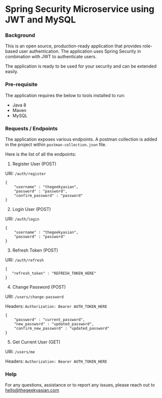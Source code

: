 # Spring Security Microservice using JWT and MySQL

### Background

This is an open source, production-ready application that provides role-based user
authentication. The application uses Spring Security in combination with JWT to
authenticate users.

The application is ready to be used for your security and can be extended easily.

### Pre-requisite

The application requires the below to tools installed to run:
- Java 8
- Maven
- MySQL

### Requests / Endpoints

The application exposes various endpoints. A postman collection is added in the project within `postman-collection.json` file.

Here is the list of all the endpoints:

1. Register User (POST)

URI: `/auth/register`
```
{
    "username" : "thegeekyasian",
    "password" : "password",
    "confirm_password" : "password"
}
```

2. Login User (POST)

URI: `/auth/login`
```
{
    "username" : "thegeekyasian",
    "password" : "password"
}
```

3. Refresh Token (POST)

URI: `/auth/refresh`
```
{
   "refresh_token" : "REFRESH_TOKEN_HERE"
}
```

4. Change Password (POST)

URI: `/users/change-password`

Headers: `Authorization: Bearer AUTH_TOKEN_HERE`
```
{
    "password" : "current_password",
    "new_password" : "updated_password",
    "confirm_new_password" : "updated_password"
}
```

5. Get Current User (GET)

URI: `/users/me`

Headers: `Authorization: Bearer AUTH_TOKEN_HERE`

### Help

For any questions, assistance or to report any issues, please reach out to hello@thegeekyasian.com